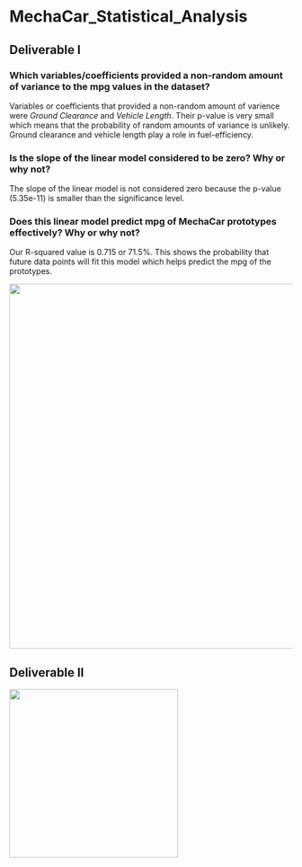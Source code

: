 # MechaCar_Statistical_Analysis


## Deliverable I

### Which variables/coefficients provided a non-random amount of variance to the mpg values in the dataset?

Variables or coefficients that provided a non-random amount of varience were _Ground Clearance_ and _Vehicle Length_. Their p-value is very small which means that the probability of random amounts of variance is unlikely. Ground clearance and vehicle length play a role in fuel-efficiency.

### Is the slope of the linear model considered to be zero? Why or why not?

The slope of the linear model is not considered zero because the p-value (5.35e-11) is smaller than the significance level.


### Does this linear model predict mpg of MechaCar prototypes effectively? Why or why not?

Our R-squared value is 0.715 or 71.5%. This shows the probability that future data points will fit this model which helps predict the mpg of the prototypes.

<p align="center">
  <img width="650" src="https://user-images.githubusercontent.com/90485451/157135795-6839553b-ce93-4513-9015-f22b380a7fae.png">
</p>

## Deliverable II

<p align="left">
  <img width="300" src="https://user-images.githubusercontent.com/90485451/157139098-c879d307-9e70-4d9c-a5f6-4be2e3ec1c83.png">
</p>
